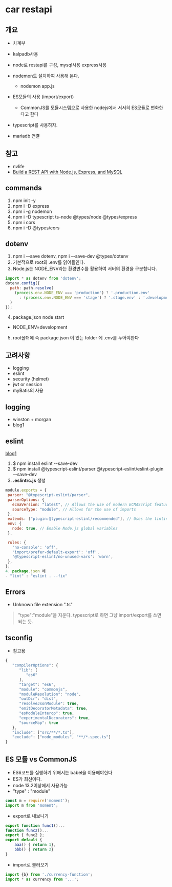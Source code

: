 car restapi
===========

## 개요

- 차계부
- kalpadb사용
- node로 restapi를 구성, mysql사용 express사용
- nodemon도 설치하여 사용해 본다.
    - nodemon app.js
- ES모듈의 사용 (import/export)
    - CommonJS를 모듈시스템으로 사용한 nodejs에서 서서히 ES모듈로 변화한다고 한다

- typescript를 사용하자.
- mariadb 연결

## 참고

- nvlife 
- [Build a REST API with Node.js, Express, and MySQL](https://blog.logrocket.com/build-rest-api-node-express-mysql/)

## commands

1. npm init -y
2. npm i -D express
3. npm i -g nodemon
4. npm i -D typescript ts-node @types/node @types/express
5. npm i cors
6. npm i -D @types/cors

## dotenv

1. npm i --save dotenv, npm i --save-dev @types/dotenv
2. 기본적으로 root의 .env를 읽어들인다.
3. Node.js는 NODE_ENV라는 환경변수를 활용하여 서버의 환경을 구분합니다. 
```javascript
import * as dotenv from 'dotenv';
dotenv.config({
  path: path.resolve(
    (process.env.NODE_ENV === 'production') ? '.production.env'
      : (process.env.NODE_ENV === 'stage') ? '.stage.env' : '.development.env'
  )
});
```
4. package.json node start
  - NODE_ENV=development 
5. root폴더에 즉 package.json 이 있는 folder 에 .env를 두어야한다

## 고려사항

- logging
- eslint
- security (helmet)
- jwt or session
- myBatis의 사용

## logging
 - winston + morgan
 - [blog1](https://sematext.com/blog/node-js-logging/)

## eslint
[blog1](https://blog.appsignal.com/2022/01/19/how-to-set-up-a-nodejs-project-with-typescript.html)
 1. $ npm install eslint --save-dev
 2. $ npm install @typescript-eslint/parser @typescript-eslint/eslint-plugin --save-dev
  3. **.eslintrc.js** 생성
 ```javascript
 module.exports = {
  parser: "@typescript-eslint/parser",
  parserOptions: {
    ecmaVersion: "latest", // Allows the use of modern ECMAScript features
    sourceType: "module", // Allows for the use of imports
  },
  extends: ["plugin:@typescript-eslint/recommended"], // Uses the linting rules from @typescript-eslint/eslint-plugin
  env: {
    node: true, // Enable Node.js global variables
  },

  rules: {
    'no-console': 'off',
    'import/prefer-default-export': 'off',
    '@typescript-eslint/no-unused-vars': 'warn',
  },
};
4. package.json 에
- "lint" : "eslint . --fix"
 ```

## Errors
- Unknown file extension ".ts" 
> "type":"module"을 지운다.
> typescript로 하면 그냥 import/export를 쓰면 되는 듯.

##  tsconfig
- 참고용
```javascript
{
   "compilerOptions": {
      "lib": [
         "es6"
      ],
      "target": "es6",
      "module": "commonjs",
      "moduleResolution": "node",
      "outDir": "dist",
      "resolveJsonModule": true,
      "emitDecoratorMetadata": true,
      "esModuleInterop": true,
      "experimentalDecorators": true,
      "sourceMap": true
   },
   "include": ["src/**/*.ts"],
   "exclude": ["node_modules", "**/*.spec.ts"]
}
```

## ES 모듈 vs CommonJS
- ES6코드를 실행하기 위해서는 babel을 이용해야한다
- ES가 최신이다.
- node 13.2이상에서 사용가능
- "type" : "module"
```javascript
const m = require('moment');
import m from 'moment';
```
- export로 내보니기
```javascript
export function func1()...
function func2()...
export { func2 };
export default {
    aaa() { return 1},
    bbb() { return 2}
}
```
- import로 불러오기
```javascript
import {b} from './currency-function';
import * as currency from '...';
```